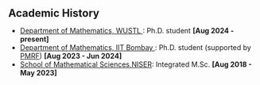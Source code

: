 <h1 id="Academic History"></h1>

<h2 style="margin: 60px 0px 10px;">Academic History</h2>
<ul>
  
<li> <a href = "https://math.wustl.edu">Department of Mathematics, WUSTL </a>: Ph.D. student  <strong>[Aug 2024 - present]</strong></li>
<li> <a href = "https://www.math.iitb.ac.in"> Department of Mathematics, IIT Bombay </a>: Ph.D. student (supported by <a href = "https://www.pmrf.in">PMRF</a>) <strong>[Aug 2023 - Jun 2024]</strong> </li>
<li> <a href = "https://oldsite.niser.ac.in/sms/">School of Mathematical Sciences,NISER</a>: Integrated M.Sc. <strong> [Aug 2018 - May 2023] </strong></li>

</ul>
